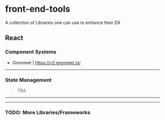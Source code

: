 # front-end-tools
A collection of Libraries one can use to enhance their DX


## React

### Component Systems

- Grommet | https://v2.grommet.io/

---

### State Management

> TBA


---
---


### TODO: More Libraries/Frameworks
